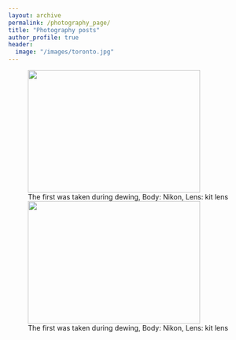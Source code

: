 ```yaml
---
layout: archive
permalink: /photography_page/
title: "Photography posts"
author_profile: true
header:
  image: "/images/toronto.jpg"
---
```

<figure class="half">
    <a href="/assets/photgraphy/DSC_0015.jpg"><img src="{{ site.url }}{{ site.baseurl }}/assets/photgraphy/DSC_0015.jpg" width="350" height="250"></a>
    <figcaption>The first was taken during dewing, Body: Nikon, Lens: kit lens </figcaption>
    <a href="/assets/photgraphy/DSC_0270.jpg"><img src="{{ site.url }}{{ site.baseurl }}/assets/photgraphy/DSC_0270.jpg" width="350" height="250"></a>
    <figcaption>The first was taken during dewing, Body: Nikon, Lens: kit lens </figcaption>
</figure>
